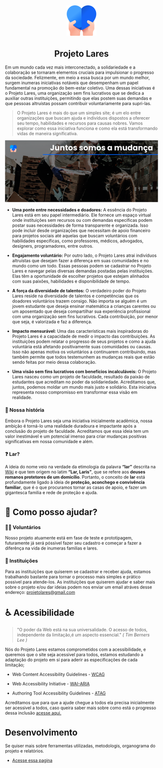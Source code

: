 <p align="center"><img src="images/dar-amor.png" alt="MarkText" width="100" height="100"></p>

<h1 align="center">Projeto Lares</h1>

Em um mundo cada vez mais interconectado, a solidariedade e a colaboração se tornaram elementos cruciais para impulsionar o progresso da sociedade. Felizmente, em meio a essa busca por um mundo melhor, surgem inumeras iniciativas notáveis que desempenham um papel fundamental na promoção do bem-estar coletivo. Uma dessas iniciativas é o Projeto Lares, uma organização sem fins lucrativos que se dedica a auxiliar outras instituições, permitindo que elas postem suas demandas e que pessoas altruístas possam contribuir voluntariamente para supri-las.

> O Projeto Lares é mais do que um simples site; é um elo entre organizações que buscam ajuda e indivíduos dispostos a oferecer seu tempo, habilidades e recursos para causas nobres. Vamos explorar como essa iniciativa funciona e como ela está transformando vidas de maneira significativa.

<p align="center"><img src="images/Projeto Lares_Banner.png" alt="MarkText"></p>

- **Uma ponte entre necessidades e doadores:** A essência do Projeto Lares está em seu papel intermediário. Ele fornece um espaço virtual onde instituições sem recursos ou com demandas específicas podem postar suas necessidades de forma transparente e organizada. Isso pode incluir desde organizações que necessitam de apoio financeiro para projetos sociais até aquelas que buscam voluntários com habilidades específicas, como professores, médicos, advogados, designers, programadores, entre outros.
  
- **Engajamento voluntário:** Por outro lado, o Projeto Lares atrai indivíduos altruístas que desejam fazer a diferença em suas comunidades e no mundo como um todo. Essas pessoas podem se cadastrar no Projeto Lares e navegar pelas diversas demandas postadas pelas instituições. Elas têm a oportunidade de escolher projetos que estejam alinhados com suas paixões, habilidades e disponibilidade de tempo.
  
- **A força da diversidade de talentos:** O verdadeiro poder do Projeto Lares reside na diversidade de talentos e competências que os doadores voluntários trazem consigo. Não importa se alguém é um jovem estudante que deseja ensinar matemática a crianças carentes ou um aposentado que deseja compartilhar sua experiência profissional com uma organização sem fins lucrativos. Cada contribuição, por menor que seja, é valorizada e faz a diferença.
  
- **Impacto mensurável:** Uma das características mais inspiradoras do Projeto Lares é a capacidade de medir o impacto das contribuições. As instituições podem relatar o progresso de seus projetos e como a ajuda voluntária está afetando positivamente suas comunidades ou causas. Isso não apenas motiva os voluntários a continuarem contribuindo, mas também permite que todos testemunhem as mudanças reais que estão sendo feitas por meio dessa colaboração.
  
- **Uma visão sem fins lucrativos com benefícios incalculáveis:** O Projeto Lares nasceu como um projeto de faculdade, resultado da paixão de estudantes que acreditam no poder da solidariedade. Acreditamos que, juntos, podemos moldar um mundo mais justo e solidário. Esta iniciativa representa nosso compromisso em transformar essa visão em realidade.
  

### 📜 Nossa história

Embora o Projeto Lares seja uma iniciativa inicialmente acadêmica, nossa ambição é torná-lo uma realidade duradoura e impactante após a conclusão do projeto de faculdade. Acreditamos que essa ideia tem um valor inestimável e um potencial imenso para criar mudanças positivas significativas em nossa comunidade e além.

### ❓ Lar?

A ideia do nome veio na verdade da etimologia da palavra **“lar”** descrita na [Wiki](https://pt.wikipedia.org/wiki/Lares) e que tem origem no latim **“Lar, Laris”**, que se refere aos **deuses romanos protetores de um domicílio**. Portanto, o conceito de **lar** está profundamente ligado à ideia de **proteção, aconchego e convivência familiar**, que é o que procuramos tornar as casas de apoio, e fazer um gigantesca familia e rede de proteção e ajuda.

# 🤝 Como posso ajudar?

### 🙋‍♀️ Voluntários

Nosso projeto atuamente está em fase de teste e prototipagem, futuramente já será póssivel fazer seu cadastro e começar a fazer a diferênça na vida de inumeras familias e lares.

### 🏡 Instituições

Para as instituições que quiserem se cadastrar e receber ajuda, estamos trabalhando bastante para tornar o processo mais simples e prático possivel para atende-los. 
As instituições que quiserem ajudar e saber mais sobre o projeto e/ou dar ideias podem nos enviar um email atráves desse endereço: projetolares@gmail.com

# ♿ Acessibilidade

> "O poder da Web está na sua universalidade. O acesso de todos, independente da limitação,é um aspecto essencial." _( Tim Berners Lee )_

Nós do Projeto Lares estamos comprometidos com a acessibilidade, e queremos que o site seja acessivel para todos, estamos estudando a adaptação do projeto em sí para aderir as especificações de cada limitação;

- Web Content Accessibility Guidelines - [WCAG](https://www.w3.org/TR/WCAG21/)
  
- Web Accessibility Initiative - [WAI-ARIA](https://www.w3.org/WAI/standards-guidelines/aria/)
  
- Authoring Tool Accessibility Guidelines - [ATAG](https://www.w3.org/WAI/standards-guidelines/atag/)
  
Acreditamos que para que a ajude chegue a todos ela precisa inicialmente ser acessivel a todos, caso queira saber mais sobre como está o progresso dessa inclusão [acesse aqui.](www.google.com.br)

# Desenvolvimento
Se quiser mais sobre ferramentas utilizadas, metodologis, organograma do projeto e relatórios.
- [Acesse essa pagina](www.teste.com)

